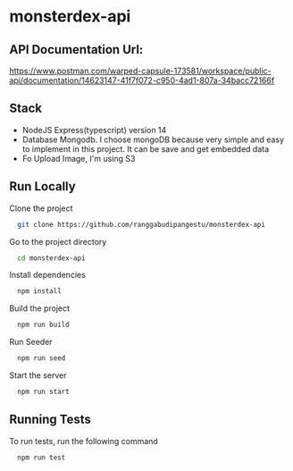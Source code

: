 # monsterdex-api

## API Documentation Url:
https://www.postman.com/warped-capsule-173581/workspace/public-api/documentation/14623147-41f7f072-c950-4ad1-807a-34bacc72166f


## Stack
- NodeJS Express(typescript) version 14
- Database Mongodb. I choose mongoDB because very simple and easy to implement in this project. It can be save and get embedded data
- Fo Upload Image, I'm using S3


## Run Locally

Clone the project

```bash
  git clone https://github.com/ranggabudipangestu/monsterdex-api
```

Go to the project directory

```bash
  cd monsterdex-api
```

Install dependencies

```bash
  npm install
```

Build the project

```bash
  npm run build
```

Run Seeder

```bash
  npm run seed
```

Start the server

```bash
  npm run start
```


## Running Tests

To run tests, run the following command

```bash
  npm run test
```

